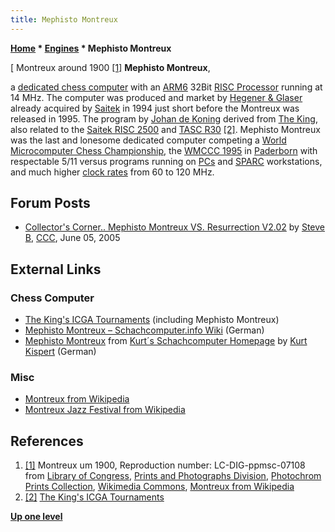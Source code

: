 ```yaml
---
title: Mephisto Montreux
---
```

**[Home](Home "Home") \* [Engines](Engines "Engines") \* Mephisto Montreux**



[ Montreux around 1900 <a id="cite-note-1" href="#cite-ref-1">[1]</a>
**Mephisto Montreux**,  

a [dedicated chess computer](Dedicated_Chess_Computers "Dedicated Chess Computers") with an [ARM6](ARM6 "ARM6") 32Bit [RISC Processor](https://en.wikipedia.org/wiki/Reduced_instruction_set_computing) running at 14 MHz.
The computer was produced and market by [Hegener & Glaser](Hegener_%26_Glaser "Hegener & Glaser") already acquired by [Saitek](Saitek "Saitek") in 1994 just short before the Montreux was released in 1995.
The program by [Johan de Koning](Johan_de_Koning "Johan de Koning") derived from [The King](The_King "The King"), also related to the [Saitek RISC 2500](RISC_2500 "RISC 2500") and [TASC R30](TASC_R30 "TASC R30") <a id="cite-note-2" href="#cite-ref-2">[2]</a>.
Mephisto Montreux was the last and lonesome dedicated computer competing a [World Microcomputer Chess Championship](World_Microcomputer_Chess_Championship "World Microcomputer Chess Championship"), the [WMCCC 1995](WMCCC_1995 "WMCCC 1995") in [Paderborn](https://en.wikipedia.org/wiki/Paderborn) with respectable 5/11 versus programs running on [PCs](IBM_PC "IBM PC") and [SPARC](SPARC "SPARC") workstations, and much higher [clock rates](https://en.wikipedia.org/wiki/Clock_rate) from 60 to 120 MHz. 



## Forum Posts


* [Collector's Corner.. Mephisto Montreux VS. Resurrection V2.02](https://www.stmintz.com/ccc/index.php?id=429820) by [Steve B](Steve_Blincoe "Steve Blincoe"), [CCC](CCC "CCC"), June 05, 2005


## External Links


### Chess Computer


* [The King's ICGA Tournaments](https://www.game-ai-forum.org/icga-tournaments/program.php?id=60) (including Mephisto Montreux)
* [Mephisto Montreux – Schachcomputer.info Wiki](https://www.schach-computer.info/wiki/index.php/Mephisto_Montreux) (German)
* [Mephisto Montreux](http://www.schachcomputer.at/mepmontreux.htm) from [Kurt´s Schachcomputer Homepage](http://www.schachcomputer.at/) by [Kurt Kispert](Kurt_Kispert "Kurt Kispert") (German)


### Misc


* [Montreux from Wikipedia](https://en.wikipedia.org/wiki/Montreux)
* [Montreux Jazz Festival from Wikipedia](https://en.wikipedia.org/wiki/Montreux_Jazz_Festival)


## References


1. <a id="cite-ref-1" href="#cite-note-1">[1]</a> Montreux um 1900, Reproduction number: LC-DIG-ppmsc-07108 from [Library of Congress](https://en.wikipedia.org/wiki/Library_of_Congress), [Prints and Photographs Division](http://www.loc.gov/pictures/), [Photochrom Prints Collection](http://www.loc.gov/pictures/collection/pgz/), [Wikimedia Commons](https://en.wikipedia.org/wiki/Wikimedia_Commons), [Montreux from Wikipedia](https://en.wikipedia.org/wiki/Montreux)
2. <a id="cite-ref-2" href="#cite-note-2">[2]</a> [The King's ICGA Tournaments](http://www.grappa.univ-lille3.fr/icga/program.php?id=60)

**[Up one level](Engines "Engines")**







 
